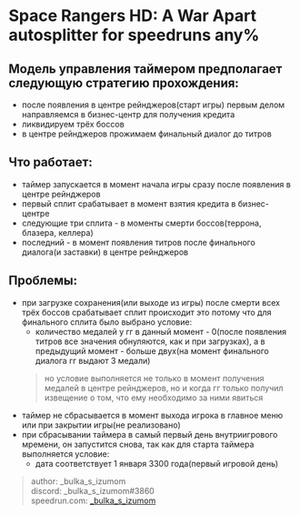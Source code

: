 # Space Rangers HD: A War Apart autosplitter for speedruns any%

## **Модель управления таймером предполагает следующую стратегию прохождения:**
 - после появления в центре рейнджеров(старт игры) первым делом направляемся в бизнес-центр для получения кредита   
 - ликвидируем трёх боссов   
 - в центре рейнджеров прожимаем финальный диалог до титров  

 ## **Что работает:**
 - таймер запускается в момент начала игры сразу после появления в центре рейнджеров  
 - первый сплит срабатывает в момент взятия кредита в бизнес-центре   
 - следующие три сплита - в моменты смерти боссов(террона, блазера, келлера)  
 - последний - в момент появления титров после финального диалога(и заставки) в центре рейнджеров 

 ## **Проблемы:**
 - при загрузке сохранения(или выходе из игры) после смерти всех трёх боссов срабатывает сплит происходит это потому что для финального сплита было выбрано условие: 
   - количество медалей у гг в данный момент - 0(после появления титров все значения обнуляются, как и при загрузках), а в предыдущий момент - больше двух(на момент финального диалога гг выдают 3 медали)
   > но условие выполняется не только в момент получения медалей в центре рейнджеров, но и когда гг только получил извещение о том, что ему необходимо за ними явиться     
 - таймер не сбрасывается в момент выхода игрока в главное меню или при закрытии игры(не реализовано)   
 - при сбрасывании таймера в самый первый день внутриигрового мремени, он запустится снова, так как для старта таймера выполняется условие: 
   - дата соответствует 1 января 3300 года(первый игровой день)

> author: _bulka_s_izumom  
> discord: _bulka_s_izumom#3860  
> speedrun.com: [_bulka_s_izumom](https://www.speedrun.com/user/_bulka_s_izumom)
